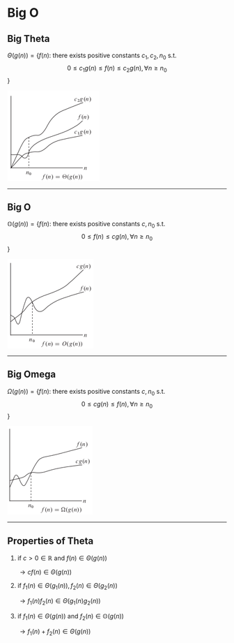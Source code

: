 # Big O

## Big Theta

$\Theta(g(n)) = \{f(n):$ there exists positive constants $c_1, c_2, n_0$ s.t.
$$0 \leq c_1g(n) \leq f(n) \leq c_2g(n), \forall n \geq n_0$$
$\}$

![Big Theta](assets/growth_1.png)

---

## Big O

$\mathbb{O}(g(n)) = \{f(n):$ there exists positive constants $c, n_0$ s.t.
$$0 \leq f(n) \leq cg(n), \forall n \geq n_0$$
$\}$

![Big O](assets/growth_2.png)

---

## Big Omega

$\Omega(g(n)) = \{f(n):$ there exists positive constants $c, n_0$ s.t.
$$0 \leq cg(n) \leq f(n), \forall n \geq n_0$$
$\}$

![Big Omega](assets/growth_3.png)

---

## Properties of Theta

1. if $c>0 \in \mathbb{R}$ and $f(n) \in \Theta(g(n))$
   
   $\rightarrow c f(n) \in \Theta(g(n))$

2. if $f_1(n) \in \Theta(g_1(n)), f_2(n) \in \Theta(g_2(n))$
   
   $\rightarrow f_1(n)f_2(n) \in \Theta(g_1(n)g_2(n))$

3. if $f_1(n) \in \Theta(g(n))$ and $f_2(n) \in \mathbb{O}(g(n))$

   $\rightarrow f_1(n) + f_2(n) \in \Theta(g(n))$